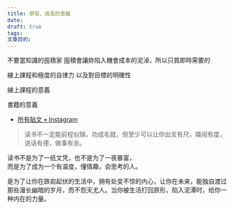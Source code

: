 ```yaml
---
title: 學習、成長的意義
date: 
draft: true
tags: 
文章目的:
---
```

不要當知識的囤積家
囤積會讓妳陷入機會成本的泥淖，所以只買即時需要的

線上課程和極度的自律力 以及對目標的明確性

線上課程的意義

書籍的意義





- [所有貼文 • Instagram](https://www.instagram.com/p/C7Jk1xfylXm/)
> 读书不一定能前程似锦，功成名就，但至少可以让你出言有尺，嬉闹有度，  说话有德，做事有余。  
  
读书不是为了一纸文凭，也不是为了一夜暴富，  
而是为了成为一个有温度，懂情趣，会思考的人。  
  
是为了让你在跌宕起伏的生活中，拥有处变不惊的内心，让你在未来，能独自渡过那些漫长幽暗的岁月，而不怨天尤人。当你被生活打回原形，陷入泥潭时，给你一种内在的力量。